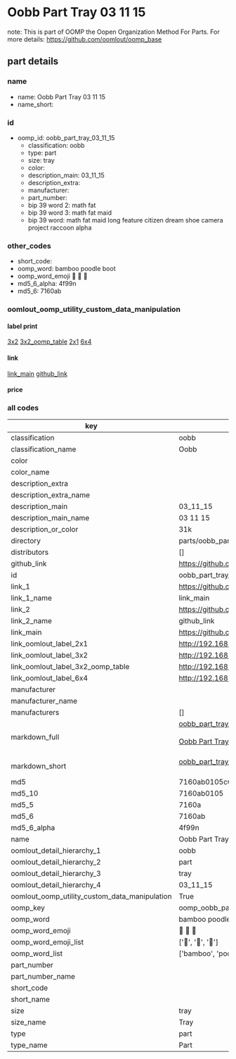 # Oobb Part Tray 03 11 15  

note: This is part of OOMP the Oopen Organization Method For Parts. For more details: https://github.com/oomlout/oomp_base

##  part details





### name
* name: Oobb Part Tray 03 11 15
* name_short: 
### id
* oomp_id: oobb_part_tray_03_11_15
  * classification: oobb
  * type: part
  * size: tray
  * color: 
  * description_main: 03_11_15
  * description_extra: 
  * manufacturer: 
  * part_number: 
  * bip 39 word 2: math fat
  * bip 39 word 3: math fat maid
  * bip 39 word: math fat maid long feature citizen dream shoe camera project raccoon alpha

### other_codes
* short_code: 
* oomp_word: bamboo poodle boot
* oomp_word_emoji :bamboo: :poodle: :boot:
* md5_6_alpha: 4f99n
* md5_6: 7160ab






### oomlout_oomp_utility_custom_data_manipulation
#### label print
[3x2](http://192.168.1.245:1112/?label=oomp%204f99n)
[3x2_oomp_table](http://192.168.1.107:1112/?label=oomp%204f99n)
[2x1](http://192.168.1.242:1112/?label=oomp%204f99n)
[6x4](http://192.168.1.55:1112/?label=oomp%204f99n)    

#### link

[link_main](https://github.com/oomlout/oomlout_oomp_current_version_messy/tree/main/parts/oobb_part_tray_03_11_15) [github_link](https://github.com/oomlout/oomlout_oomp_part_src/tree/main/parts/oobb_part_tray_03_11_15)                             

#### price







### all codes 
| key | value |  
| --- | --- |  
| classification | oobb |  
| classification_name | Oobb |  
| color |  |  
| color_name |  |  
| description_extra |  |  
| description_extra_name |  |  
| description_main | 03_11_15 |  
| description_main_name | 03 11 15 |  
| description_or_color | 31k |  
| directory | parts/oobb_part_tray_03_11_15 |  
| distributors | [] |  
| github_link | https://github.com/oomlout/oomlout_oomp_part_src/tree/main/parts/oobb_part_tray_03_11_15 |  
| id | oobb_part_tray_03_11_15 |  
| link_1 | https://github.com/oomlout/oomlout_oomp_current_version_messy/tree/main/parts/oobb_part_tray_03_11_15 |  
| link_1_name | link_main |  
| link_2 | https://github.com/oomlout/oomlout_oomp_part_src/tree/main/parts/oobb_part_tray_03_11_15 |  
| link_2_name | github_link |  
| link_main | https://github.com/oomlout/oomlout_oomp_current_version_messy/tree/main/parts/oobb_part_tray_03_11_15 |  
| link_oomlout_label_2x1 | http://192.168.1.242:1112/?label=oomp%204f99n |  
| link_oomlout_label_3x2 | http://192.168.1.245:1112/?label=oomp%204f99n |  
| link_oomlout_label_3x2_oomp_table | http://192.168.1.107:1112/?label=oomp%204f99n |  
| link_oomlout_label_6x4 | http://192.168.1.55:1112/?label=oomp%204f99n |  
| manufacturer |  |  
| manufacturer_name |  |  
| manufacturers | [] |  
| markdown_full | [oobb_part_tray_03_11_15](https://github.com/oomlout/oomlout_oomp_current_version_messy/tree/main/parts/oobb_part_tray_03_11_15)<br>[](https://github.com/oomlout/oomlout_oomp_current_version_messy/tree/main/parts/oobb_part_tray_03_11_15)<br>[Oobb Part Tray 03 11 15](https://github.com/oomlout/oomlout_oomp_current_version_messy/tree/main/parts/oobb_part_tray_03_11_15)<br><br> |  
| markdown_short | [oobb_part_tray_03_11_15](https://github.com/oomlout/oomlout_oomp_current_version_messy/tree/main/parts/oobb_part_tray_03_11_15)<br><br> |  
| md5 | 7160ab0105c66850a52a183d0c14dc48 |  
| md5_10 | 7160ab0105 |  
| md5_5 | 7160a |  
| md5_6 | 7160ab |  
| md5_6_alpha | 4f99n |  
| name | Oobb Part Tray 03 11 15 |  
| oomlout_detail_hierarchy_1 | oobb |  
| oomlout_detail_hierarchy_2 | part |  
| oomlout_detail_hierarchy_3 | tray |  
| oomlout_detail_hierarchy_4 | 03_11_15 |  
| oomlout_oomp_utility_custom_data_manipulation | True |  
| oomp_key | oomp_oobb_part_tray_03_11_15 |  
| oomp_word | bamboo poodle boot |  
| oomp_word_emoji | :bamboo: :poodle: :boot: |  
| oomp_word_emoji_list | [':bamboo:', ':poodle:', ':boot:'] |  
| oomp_word_list | ['bamboo', 'poodle', 'boot'] |  
| part_number |  |  
| part_number_name |  |  
| short_code |  |  
| short_name |  |  
| size | tray |  
| size_name | Tray |  
| type | part |  
| type_name | Part |  
